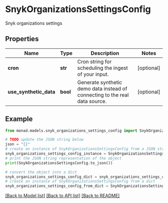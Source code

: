 # SnykOrganizationsSettingsConfig

Snyk organizations settings

## Properties

Name | Type | Description | Notes
------------ | ------------- | ------------- | -------------
**cron** | **str** | Cron string for scheduling the ingest of your input. | [optional] 
**use_synthetic_data** | **bool** | Generate synthetic demo data instead of connecting to the real data source. | [optional] 

## Example

```python
from monad.models.snyk_organizations_settings_config import SnykOrganizationsSettingsConfig

# TODO update the JSON string below
json = "{}"
# create an instance of SnykOrganizationsSettingsConfig from a JSON string
snyk_organizations_settings_config_instance = SnykOrganizationsSettingsConfig.from_json(json)
# print the JSON string representation of the object
print(SnykOrganizationsSettingsConfig.to_json())

# convert the object into a dict
snyk_organizations_settings_config_dict = snyk_organizations_settings_config_instance.to_dict()
# create an instance of SnykOrganizationsSettingsConfig from a dict
snyk_organizations_settings_config_from_dict = SnykOrganizationsSettingsConfig.from_dict(snyk_organizations_settings_config_dict)
```
[[Back to Model list]](../README.md#documentation-for-models) [[Back to API list]](../README.md#documentation-for-api-endpoints) [[Back to README]](../README.md)


